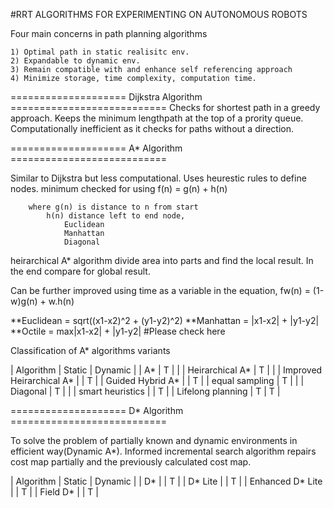 
#RRT ALGORITHMS FOR EXPERIMENTING ON AUTONOMOUS ROBOTS



Four main concerns in path planning algorithms

	1) Optimal path in static realisitc env.
	2) Expandable to dynamic env.
	3) Remain compatible with and enhance self referencing approach
	4) Minimize storage, time complexity, computation time.

==================== Dijkstra Algorithm ===========================
Checks for shortest path in a greedy approach. Keeps the minimum lengthpath at the top of a prority queue. Computationally inefficient as it checks for paths without a direction. 


==================== A* Algorithm ===========================

Similar to Dijkstra but less computational. Uses heurestic rules to define nodes.
	minimum checked for using 
		f(n) = g(n) + h(n)

		where g(n) is distance to n from start 
			h(n) distance left to end node,	
				Euclidean 
				Manhattan
				Diagonal
heirarchical A* algorithm divide area into parts and find the local result. In the end compare for global result.


Can be further improved using time as a variable in the equation,
	fw(n) = (1-w)g(n) + w.h(n)

**Euclidean = sqrt((x1-x2)^2 + (y1-y2)^2)
**Manhattan = |x1-x2| + |y1-y2|
**Octile    = max|x1-x2| + |y1-y2| #Please check here

Classification of A* algorithms variants

|     Algorithm       |  Static    |  Dynamic  |
|     A*              |  T    |    |
|     Heirarchical A* |  T    |    |
|    Improved Heirarchical A*     |      |  T  |
|     Guided Hybrid A*   |      |  T  |
|     equal sampling     |  T   |    |
|     Diagonal     |  T    |    |
|     smart heuristics     |   |  T  |
|     Lifelong planning     |  T   | T |

==================== D* Algorithm ===========================

To solve the problem of partially known and dynamic environments in efficient way(Dynamic A*). Informed incremental search algorithm repairs cost map partially and the previously calculated cost map.



|     Algorithm       |  Static    |  Dynamic  |
|     D*              |            |  T        |
|     D* Lite         |            |  T        |
|    Enhanced D* Lite |            |  T        |
|     Field D*        |            |  T        |



